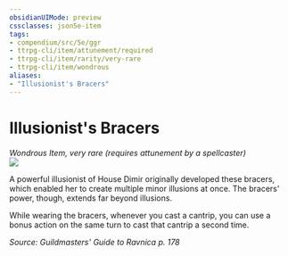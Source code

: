 ```yaml
---
obsidianUIMode: preview
cssclasses: json5e-item
tags:
- compendium/src/5e/ggr
- ttrpg-cli/item/attunement/required
- ttrpg-cli/item/rarity/very-rare
- ttrpg-cli/item/wondrous
aliases: 
- "Illusionist's Bracers"
---
```

# Illusionist's Bracers
*Wondrous Item, very rare (requires attunement by a spellcaster)*  
![](/3-Mechanics/CLI/items/img/illusionists-bracers.webp#right)  


A powerful illusionist of House Dimir originally developed these bracers, which enabled her to create multiple minor illusions at once. The bracers' power, though, extends far beyond illusions.

While wearing the bracers, whenever you cast a cantrip, you can use a bonus action on the same turn to cast that cantrip a second time.

*Source: Guildmasters' Guide to Ravnica p. 178*